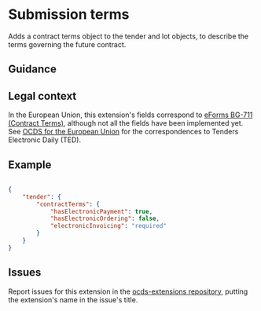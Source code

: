 # Submission terms

Adds a contract terms object to the tender and lot objects, to describe the terms governing the future contract.

## Guidance

## Legal context

In the European Union, this extension's fields correspond to [eForms BG-711 (Contract Terms)](https://github.com/eForms/eForms), although not all the fields have been implemented yet. See [OCDS for the European Union](http://standard.open-contracting.org/profiles/eu/master/en/) for the correspondences to Tenders Electronic Daily (TED).

## Example


```json

{
    "tender": {
        "contractTerms": {
            "hasElectronicPayment": true,
            "hasElectronicOrdering": false,
            "electronicInvoicing": "required"
        }
    }
}

```

## Issues

Report issues for this extension in the [ocds-extensions repository](https://github.com/open-contracting/ocds-extensions/issues), putting the extension's name in the issue's title.
